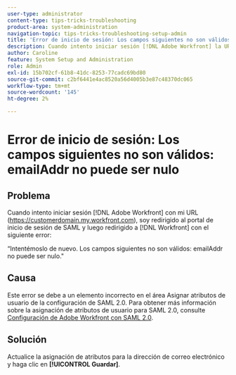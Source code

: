 ```yaml
---
user-type: administrator
content-type: tips-tricks-troubleshooting
product-area: system-administration
navigation-topic: tips-tricks-troubleshooting-setup-admin
title: 'Error de inicio de sesión: Los campos siguientes no son válidos: emailAddr no puede ser nulo'
description: Cuando intento iniciar sesión [!DNL Adobe Workfront] la URL de mi dominio, se me redirige al portal de inicio de sesión de SAML y luego se me redirige de nuevo a [!DNL Workfront] con un error que indica que el campo emailAddr no puede ser nulo.
author: Caroline
feature: System Setup and Administration
role: Admin
exl-id: 15b702cf-61b8-41dc-8253-77cadc69bd80
source-git-commit: c2bf6441e4ac8520a56d4005b3e87c48370dc065
workflow-type: tm+mt
source-wordcount: '145'
ht-degree: 2%

---
```


# Error de inicio de sesión: Los campos siguientes no son válidos: emailAddr no puede ser nulo

## Problema

Cuando intento iniciar sesión [!DNL Adobe Workfront] con mi URL (https://customerdomain.my.workfront.com), soy redirigido al portal de inicio de sesión de SAML y luego redirigido a [!DNL Workfront] con el siguiente error:

“Intentémoslo de nuevo. Los campos siguientes no son válidos: emailAddr no puede ser nulo.&quot;

## Causa

Este error se debe a un elemento incorrecto en el área Asignar atributos de usuario de la configuración de SAML 2.0. Para obtener más información sobre la asignación de atributos de usuario para SAML 2.0, consulte [Configuración de Adobe Workfront con SAML 2.0](../../administration-and-setup/add-users/single-sign-on/configure-workfront-saml-2.md).

## Solución

Actualice la asignación de atributos para la dirección de correo electrónico y haga clic en **[!UICONTROL Guardar]**.
